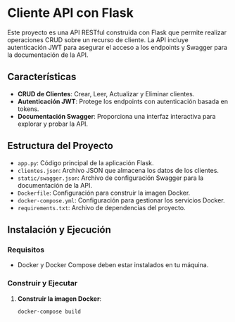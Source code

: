 # Cliente API con Flask

Este proyecto es una API RESTful construida con Flask que permite realizar operaciones CRUD sobre un recurso de cliente. La API incluye autenticación JWT para asegurar el acceso a los endpoints y Swagger para la documentación de la API.

## Características

- **CRUD de Clientes**: Crear, Leer, Actualizar y Eliminar clientes.
- **Autenticación JWT**: Protege los endpoints con autenticación basada en tokens.
- **Documentación Swagger**: Proporciona una interfaz interactiva para explorar y probar la API.

## Estructura del Proyecto

- `app.py`: Código principal de la aplicación Flask.
- `clientes.json`: Archivo JSON que almacena los datos de los clientes.
- `static/swagger.json`: Archivo de configuración Swagger para la documentación de la API.
- `Dockerfile`: Configuración para construir la imagen Docker.
- `docker-compose.yml`: Configuración para gestionar los servicios Docker.
- `requirements.txt`: Archivo de dependencias del proyecto.

## Instalación y Ejecución

### Requisitos

- Docker y Docker Compose deben estar instalados en tu máquina.

### Construir y Ejecutar

1. **Construir la imagen Docker**:

   ```sh
   docker-compose build
